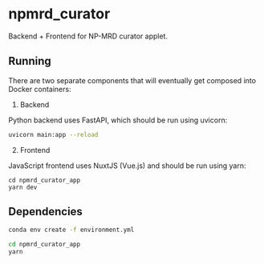 # npmrd_curator

Backend + Frontend for NP-MRD curator applet.

## Running

There are two separate components that will eventually get composed into Docker containers:

1. Backend

Python backend uses FastAPI, which should be run using uvicorn:

```bash
uvicorn main:app --reload
```

2. Frontend

JavaScript frontend uses NuxtJS (Vue.js) and should be run using yarn:

```
cd npmrd_curator_app
yarn dev
```

## Dependencies

```bash
conda env create -f environment.yml
```

```bash
cd npmrd_curator_app
yarn
```
